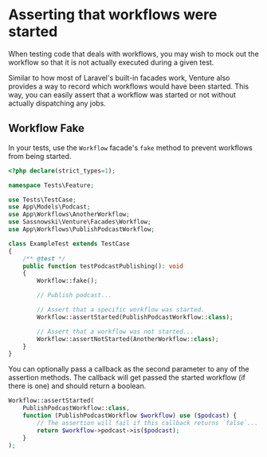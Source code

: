 # Asserting that workflows were started

When testing code that deals with workflows, you may wish to mock out the workflow so that it is not actually executed during a given test.

Similar to how most of Laravel's built-in facades work, Venture also provides a way to record which workflows would have been started. This way, you can easily assert that a workflow was started or not without actually dispatching any jobs.

## Workflow Fake

In your tests, use the `Workflow` facade's `fake` method to prevent workflows from being started.

```php
<?php declare(strict_types=1);

namespace Tests\Feature;

use Tests\TestCase;
use App\Models\Podcast;
use App\Workflows\AnotherWorkflow;
use Sassnowski\Venture\Facades\Workflow;
use App\Workflows\PublishPodcastWorkflow;

class ExampleTest extends TestCase
{
    /** @test */
    public function testPodcastPublishing(): void
    {
        Workflow::fake();

        // Publish podcast...

        // Assert that a specific workflow was started.
        Workflow::assertStarted(PublishPodcastWorkflow::class);

        // Assert that a workflow was not started...
        Workflow::assertNotStarted(AnotherWorkflow::class);
    }
}
```

You can optionally pass a callback as the second parameter to any of the assertion methods. The callback will get passed the started workflow (if there is one) and should return a boolean.

```php
Workflow::assertStarted(
    PublishPodcastWorkflow::class,
    function (PublishPodcastWorkflow $workflow) use ($podcast) {
        // The assertion will fail if this callback returns `false`...
        return $workflow->podcast->is($podcast);
    }
);
```

